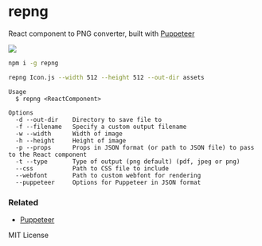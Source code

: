 
# repng

React component to PNG converter, built with [Puppeteer][puppeteer]

![](examples/repng.png)

```sh
npm i -g repng
```

```sh
repng Icon.js --width 512 --height 512 --out-dir assets
```

```
Usage
  $ repng <ReactComponent>

Options
  -d --out-dir    Directory to save file to
  -f --filename   Specify a custom output filename
  -w --width      Width of image
  -h --height     Height of image
  -p --props      Props in JSON format (or path to JSON file) to pass to the React component
  -t --type       Type of output (png default) (pdf, jpeg or png)
  --css           Path to CSS file to include
  --webfont       Path to custom webfont for rendering
  --puppeteer     Options for Puppeteer in JSON format
```

### Related

- [Puppeteer][puppeteer]

MIT License

[puppeteer]: https://github.com/GoogleChrome/puppeteer
